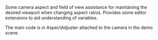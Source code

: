 Some camera aspect and field of view assistance for maintaining the desired viewport when changing aspect ratios. Provides some editor extensions to aid understanding of variables.

The main code is in AspectAdjuster attached to the camera in the demo scene.